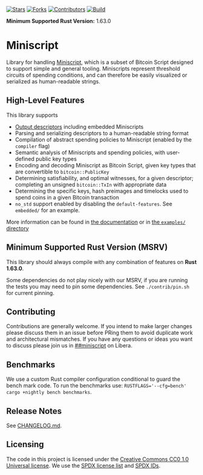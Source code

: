 [![Stars](https://img.shields.io/github/stars/rust-bitcoin/rust-miniscript)](https://github.com/rust-bitcoin/rust-miniscript/stargazers)
[![Forks](https://img.shields.io/github/forks/rust-bitcoin/rust-miniscript)](https://github.com/rust-bitcoin/rust-miniscript/network/members)
[![Contributors](https://img.shields.io/github/contributors/rust-bitcoin/rust-miniscript)](https://github.com/rust-bitcoin/rust-miniscript/graphs/contributors)
[![Build](https://github.com/rust-bitcoin/rust-miniscript/workflows/Continuous%20integration/badge.svg)](https://github.com/rust-bitcoin/rust-miniscript/actions)

**Minimum Supported Rust Version:** 1.63.0

# Miniscript

Library for handling [Miniscript](http://bitcoin.sipa.be/miniscript/),
which is a subset of Bitcoin Script designed to support simple and general
tooling. Miniscripts represent threshold circuits of spending conditions,
and can therefore be easily visualized or serialized as human-readable
strings.

## High-Level Features

This library supports

* [Output descriptors](https://github.com/bitcoin/bitcoin/blob/master/doc/descriptors.md)
including embedded Miniscripts
* Parsing and serializing descriptors to a human-readable string format
* Compilation of abstract spending policies to Miniscript (enabled by the
`compiler` flag)
* Semantic analysis of Miniscripts and spending policies, with user-defined
public key types
* Encoding and decoding Miniscript as Bitcoin Script, given key types that
are convertible to `bitcoin::PublicKey`
* Determining satisfiability, and optimal witnesses, for a given descriptor;
completing an unsigned `bitcoin::TxIn` with appropriate data
* Determining the specific keys, hash preimages and timelocks used to spend
coins in a given Bitcoin transaction
* `no_std` support enabled by disabling the `default-features`. See `embedded/` for an example.

More information can be found in [the documentation](https://docs.rs/miniscript)
or in [the `examples/` directory](https://github.com/rust-bitcoin/rust-miniscript/tree/master/examples)

## Minimum Supported Rust Version (MSRV)

This library should always compile with any combination of features on **Rust 1.63.0**.

Some dependencies do not play nicely with our MSRV, if you are running the tests
you may need to pin some dependencies. See `./contrib/pin.sh` for current pinning.

## Contributing

Contributions are generally welcome. If you intend to make larger changes please
discuss them in an issue before PRing them to avoid duplicate work and
architectural mismatches. If you have any questions or ideas you want to discuss
please join us in
[##miniscript](https://web.libera.chat/?channels=##miniscript) on Libera.

## Benchmarks

We use a custom Rust compiler configuration conditional to guard the bench mark code. To run the
benchmarks use: `RUSTFLAGS='--cfg=bench' cargo +nightly bench benchmarks`.


## Release Notes

See [CHANGELOG.md](CHANGELOG.md).


## Licensing

The code in this project is licensed under the [Creative Commons CC0 1.0
Universal license](LICENSE). We use the [SPDX license list](https://spdx.org/licenses/) and [SPDX
IDs](https://spdx.dev/ids/).
